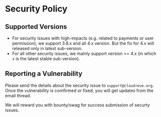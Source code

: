 # Security Policy

## Supported Versions

* For security issues with high-impacts (e.g. related to payments or user permission), we support 3.8.x and all 4.x version. But the fix for 4.x will released only in latest sub-version.
* For all other security issues, we mainly support version >= 4.x (in which `x` is the latest stable sub-version).

## Reporting a Vulnerability

Please send the details about the security issue to `support@cloudreve.org`. Once the vulnerability is comfirmed or fixed, you will get updates from the email thread.

We will reward you with bounty/swag for success submission of securty issues.

